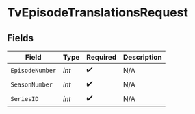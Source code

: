 # TvEpisodeTranslationsRequest


## Fields

| Field              | Type               | Required           | Description        |
| ------------------ | ------------------ | ------------------ | ------------------ |
| `EpisodeNumber`    | *int*              | :heavy_check_mark: | N/A                |
| `SeasonNumber`     | *int*              | :heavy_check_mark: | N/A                |
| `SeriesID`         | *int*              | :heavy_check_mark: | N/A                |